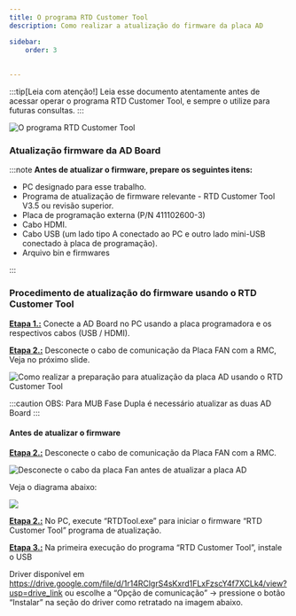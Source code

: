 ```yaml
---
title: O programa RTD Customer Tool
description: Como realizar a atualização do firmware da placa AD

sidebar:
    order: 3
 
 
---
```


[comment]: <> (Documentação online para o aplicativo Interface de Comando Eletromidia)
[comment]: <> (Criado por Alexandre de Abreu - alexandre.abreu@eletromidia.com.br)
[comment]: <> (Data : 17/06/2024)

:::tip[Leia com atenção!]
Leia esse documento atentamente antes de acessar operar o programa RTD Customer Tool, e sempre o utilize para futuras consultas.
:::

![O programa RTD Customer Tool](https://i.imgur.com/cbcLzR6.jpeg)
 

### Atualização firmware da AD Board

:::note
<b>Antes de atualizar o firmware, prepare os seguintes itens:</b>
- PC designado para esse trabalho.
- Programa de atualização de firmware relevante - RTD Customer Tool V3.5 ou revisão superior.
- Placa de programação externa (P/N 411102600-3)
- Cabo HDMI.
- Cabo USB (um lado tipo A conectado ao PC e outro lado mini-USB conectado à placa de programação).
- Arquivo bin e firmwares 

:::

 
### Procedimento de atualização do firmware usando o RTD Customer Tool

<b><u>Etapa 1.:</b></u> Conecte a AD Board no PC usando a placa programadora e os respectivos cabos (USB /
HDMI).

<b><u>Etapa 2.:</b></u> Desconecte o cabo de comunicação da Placa FAN com a RMC, Veja no próximo slide.

![Como realizar a preparação para atualização da placa AD usando o RTD Customer Tool](https://i.imgur.com/q8cNG8N.png)

:::caution
OBS: Para MUB Fase Dupla é
necessário atualizar as duas
AD Board
:::

#### Antes de atualizar o firmware
<b><u>Etapa 2.:</b></u> Desconecte o cabo de comunicação da Placa FAN com a RMC.

![Desconecte o cabo da placa Fan antes de atualizar a placa AD](https://i.imgur.com/tlXLTw4.png)

Veja o diagrama abaixo:

![](https://i.imgur.com/SyxnhO3.png)

<b><u>Etapa 2.:</b></u> No PC, execute “RTDTool.exe” para iniciar o firmware “RTD Customer Tool” programa de atualização.

<b><u>Etapa 3.:</b></u> Na primeira execução do programa “RTD Customer Tool”, instale o USB

Driver disponível em
https://drive.google.com/file/d/1r14RClgrS4sKxrd1FLxFzscY4f7XCLk4/view?usp=drive_link ou escolhe a “Opção de comunicação” → pressione o botão “Instalar” na seção do driver como retratado na imagem abaixo.